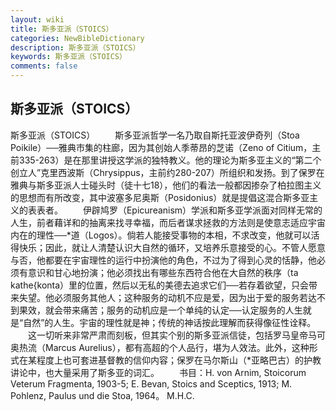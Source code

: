 ```yaml
---
layout: wiki
title: 斯多亚派（STOICS）
categories: NewBibleDictionary
description: 斯多亚派（STOICS）
keywords: 斯多亚派（STOICS）
comments: false
---
```


## 斯多亚派（STOICS）



斯多亚派（STOICS）
　　斯多亚派哲学一名乃取自斯托亚波伊奇列（Stoa Poikile）──雅典市集的柱廊，因为其创始人季蒂昂的芝诺（Zeno of Citium，主前335-263）是在那里讲授这学派的独特教义。他的理论为斯多亚主义的“第二个创立人”克里西波斯（Chrysippus，主前约280-207）所组织和发扬。到了保罗在雅典与斯多亚派人士碰头时（徒十七18），他们的看法一般都因掺杂了柏拉图主义的思想而有所改变，其中波塞多尼奥斯（Posidonius）就是提倡这混合斯多亚主义的表表者。
　　伊辟鸠罗（Epicureanism）学派和斯多亚学派面对同样无常的人生，前者藉详和的抽离来找寻幸福，而后者谋求拯救的方法则是使意志适应宇宙内在的理性──*道（Logos）。倘若人能接受事物的本相，不求改变，他就可以活得快乐；因此，就让人清楚认识大自然的循环，又培养乐意接受的心。不管人愿意与否，他都要在宇宙理性的运行中扮演他的角色，不过为了得到心灵的恬静，他必须有意识和甘心地扮演；他必须找出有哪些东西符合他在大自然的秩序（ta kathe{konta）里的位置，然后以无私的美德去追求它们──若存着欲望，只会带来失望。他必须服务其他人；这种服务的动机不应是爱，因为出于爱的服务若达不到果效，就会带来痛苦；服务的动机应是一个单纯的认定──认定服务的人生就是“自然”的人生。宇宙的理性就是神；传统的神话按此理解而获得像征性诠释。
　　这一切听来非常严肃而刻板，但其实个别的斯多亚派信徒，包括罗马皇帝马可奥热流（Marcus Aurelius），都有高超的个人品行，堪为人效法。此外，这种形式在某程度上也可套进基督教的信仰内容；保罗在马尔斯山（*亚略巴古）的护教讲论中，也大量采用了斯多亚的词汇。
　　书目：H. von Arnim, Stoicorum Veterum Fragmenta, 1903-5; E.
Bevan, Stoics and Sceptics, 1913; M.
Pohlenz, Paulus und die Stoa, 1964。
M.H.C.




